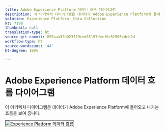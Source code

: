 ```yaml
---
title: Adobe Experience Platform 데이터 흐름 다이어그램
description: 이 아키텍처 다이어그램은 데이터가 Adobe Experience Platform에 들어오고 나가는 흐름을 보여 줍니다.
solution: Experience Platform, Data Collection
kt: 7198
thumbnail: null
translation-type: ht
source-git-commit: 855aaa32b023329ced85197decf0c52995cdcb2d
workflow-type: ht
source-wordcount: '44'
ht-degree: 100%

---
```



# Adobe Experience Platform 데이터 흐름 다이어그램

이 아키텍처 다이어그램은 데이터가 Adobe Experience Platform에 들어오고 나가는 흐름을 보여 줍니다.

<img src="assets/aepdataflow.svg" alt="Experience Platform 데이터 흐름" style="border:1px solid #4a4a4a" />